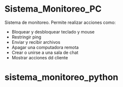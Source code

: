# Sistema_Monitoreo_PC

Sistema de monitoreo. Permite realizar acciones como:
- Bloquear y desbloquear teclado y mouse
- Restringir ping
- Enviar y recibir archivos
- Apagar una computadora remota 
- Crear o unirse a una sala de chat
- Mostrar acciones dd cliente 
# sistema_monitoreo_python
